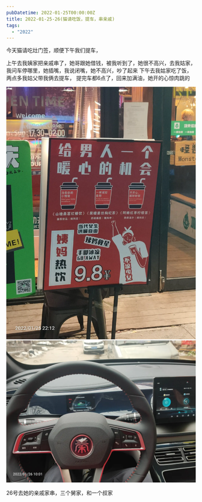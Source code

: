 ```yaml
---
pubDatetime: 2022-01-25T00:00:00Z
title: 2022-01-25-26(猫请吃饭，提车，串亲戚)
tags:
  - "2022"
---
```


今天猫请吃灶门签，顺便下午我们提车，

上午去我姨家把亲戚串了，她哥跟她借钱，被我听到了，她很不高兴，去我姑家，我问车停哪里，她插嘴，我说闭嘴，她不高兴，吵了起来
下午去我姑家吃了饭，两点多我姑父带我俩去提车，
提完车都6点了，回来加满油，她开的心惊肉跳的

![](../../img/6904315-294792f6dc9e0cd5.jpg)
![](../../img/6904315-f69bb0fec2bca354.jpg)

26号去她的亲戚家串，三个舅家，和一个叔家
